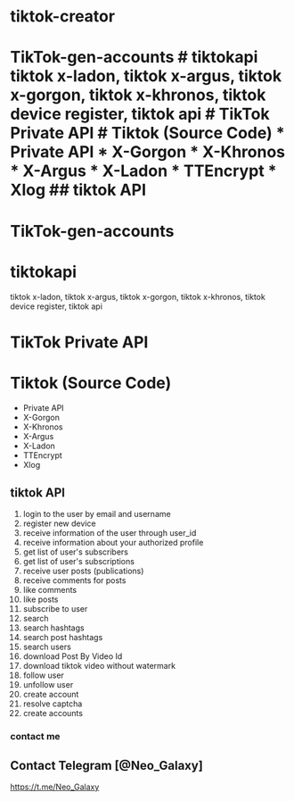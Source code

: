 # tiktok-creator
# TikTok-gen-accounts  # tiktokapi tiktok x-ladon, tiktok x-argus, tiktok x-gorgon, tiktok x-khronos, tiktok device register, tiktok api  # TikTok Private API  # Tiktok (Source Code) * Private API * X-Gorgon * X-Khronos  * X-Argus  * X-Ladon  * TTEncrypt * Xlog  ## tiktok API 


# TikTok-gen-accounts

# tiktokapi
tiktok x-ladon, tiktok x-argus, tiktok x-gorgon, tiktok x-khronos, tiktok device register, tiktok api

# TikTok Private API

# Tiktok (Source Code)
* Private API
* X-Gorgon
* X-Khronos 
* X-Argus 
* X-Ladon 
* TTEncrypt
* Xlog

## tiktok API

1. login to the user by email and username
2. register new device
3. receive information of the user through user_id
4. receive information about your authorized profile
5. get list of user's subscribers
6. get list of user's subscriptions
7. receive user posts (publications)
8. receive comments for posts
9. like comments
10. like posts
11. subscribe to user
12. search
13. search hashtags
14. search post hashtags
15. search users
16. download Post By Video Id
17. download tiktok video without watermark
18. follow user
19. unfollow user
20. create account
21. resolve captcha
22. create accounts

### contact me
## Contact Telegram [@Neo_Galaxy] 
https://t.me/Neo_Galaxy
